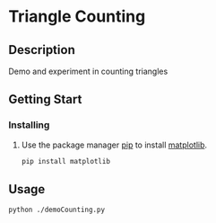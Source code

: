 # Triangle Counting

## Description

Demo and experiment in counting triangles

## Getting Start

### Installing

1. Use the package manager [pip](https://pip.pypa.io/en/stable/) to install [matplotlib](https://pypi.org/project/matplotlib/).
   ```sh
   pip install matplotlib
   ```

## Usage

```sh
python ./demoCounting.py
```

